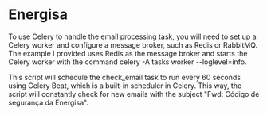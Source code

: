 # Energisa

To use Celery to handle the email processing task, you will need to set up a Celery worker and configure a message broker, such as Redis or RabbitMQ. 
The example I provided uses Redis as the message broker and starts the Celery worker with the command celery -A tasks worker --loglevel=info.

This script will schedule the check_email task to run every 60 seconds using Celery Beat, which is a built-in scheduler in Celery. 
This way, the script will constantly check for new emails with the subject "Fwd: Código de segurança da Energisa".
